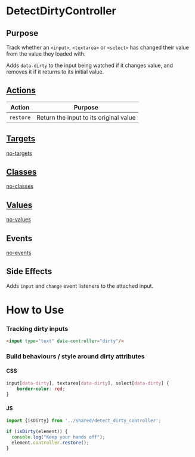 # DetectDirtyController

## Purpose

Track whether an `<input>`, `<textarea>` or `<select>` has changed their value from the value they loaded with.

Adds `data-dirty` to the input being watched if it changes value, and removes it if it returns to its initial value.

## [Actions](https://stimulus.hotwire.dev/reference/actions)

| Action | Purpose |
| --- | --- |
| `restore` | Return the input to its original value |

## [Targets](https://stimulus.hotwire.dev/reference/targets)

[no-targets](../_partials/no-targets.md ':include')

## [Classes](https://stimulus.hotwire.dev/reference/classes)

[no-classes](../_partials/no-classes.md ':include')

## [Values](https://stimulus.hotwire.dev/reference/values)

[no-values](../_partials/no-values.md ':include')

## Events

[no-events](../_partials/no-events.md ':include')

## Side Effects

Adds `input` and `change` event listeners to the attached input.

# How to Use

### Tracking dirty inputs

```html
<input type="text" data-controller="dirty"/>
```

### Build behaviours / style around dirty attributes

#### CSS

```css
input[data-dirty], textarea[data-dirty], select[data-dirty] {
    border-color: red;
}
```

#### JS

```js
import {isDirty} from '../shared/detect_dirty_controller';

if (isDirty(element)) {
  console.log("Keep your hands off");
  element.controller.restore();
}

```
